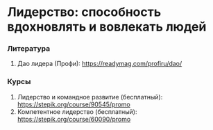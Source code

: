 # Лидерство: способность вдохновлять и вовлекать людей

### Литература
1. Дао лидера (Профи): https://readymag.com/profiru/dao/

### Курсы
1. Лидерство и командное развитие (бесплатный): https://stepik.org/course/90545/promo
2. Компетентное лидерство (бесплатный): https://stepik.org/course/60090/promo
